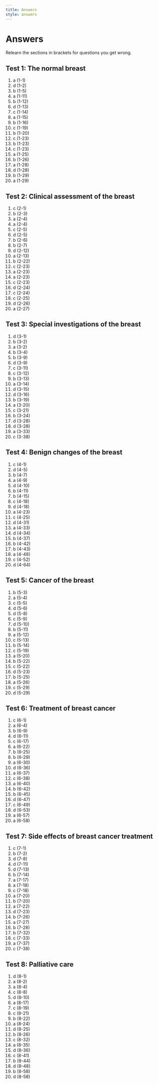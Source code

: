 ```yaml
---
title: Answers
style: answers
---
```


# Answers

Relearn the sections in brackets for questions you get wrong.

## Test 1: The normal breast

1.	a (1-1)
2.	d (1-2)
3.	b (1-5)
4.	a (1-11)
5.	b (1-12)
6.	d (1-13)
7.	c (1-14)
8.	a (1-15)
9.	b (1-16)
10.	c (1-19)
11.	b (1-20)
12.	c (1-23)
13.	b (1-23)
14.	c (1-23)
15.	a (1-25)
16.	b (1-26)
17.	a (1-28)
18.	d (1-28)
19.	b (1-29)
20.	a (1-29)

## Test 2: Clinical assessment of the breast

1.	c (2-1)
2.	b (2-3)
3.	a (2-4)
4.	a (2-4)
5.	c (2-5)
6.	d (2-5)
7.	b (2-6)
8.	b (2-7)
9.	d (2-12)
10.	a (2-13)
11.	b (2-22)
12.	c (2-23)
13.	a (2-23)
14.	a (2-23)
15.	c (2-23)
16.	d (2-24)
17.	c (2-24)
18.	c (2-25)
19.	d (2-26)
20.	a (2-27)

## Test 3: Special investigations of the breast

1.	d (3-1)
2.	b (3-2)
3.	a (3-2)
4.	b (3-4)
5.	b (3-9)
6.	d (3-9)
7.	c (3-11)
8.	c (3-12)
9.	b (3-13)
10.	a (3-14)
11.	d (3-15)
12.	d (3-16)
13.	b (3-19)
14.	a (3-20)
15.	c (3-21)
16.	b (3-24)
17.	d (3-28)
18.	d (3-28)
19.	a (3-33)
20.	c (3-38)

## Test 4: Benign changes of the breast

1.	c (4-1)
2.	d (4-5)
3.	b (4-7)
4.	a (4-9)
5.	d (4-10)
6.	b (4-11)
7.	b (4-15)
8.	c (4-18)
9.	d (4-18)
10.	a (4-23)
11.	c (4-25)
12.	d (4-31)
13.	a (4-33)
14.	d (4-34)
15.	b (4-37)
16.	b (4-42)
17.	b (4-43)
18.	a (4-48)
19.	c (4-52)
20.	d (4-64)

## Test 5: Cancer of the breast

1.	b (5-3)
2.	a (5-4)
3.	c (5-5)
4.	d (5-6)
5.	d (5-8)
6.	c (5-9)
7.	d (5-10)
8.	b (5-11)
9.	a (5-12)
10.	c (5-13)
11.	b (5-14)
12.	c (5-19)
13.	a (5-20)
14.	b (5-22)
15.	c (5-22)
16.	d (5-23)
17.	b (5-25)
18.	a (5-26)
19.	c (5-29)
20.	d (5-29)

## Test 6: Treatment of breast cancer

1.	c (6-1)
2.	a (6-4)
3.	b (6-9)
4.	d (6-11)
5.	c (6-17)
6.	a (6-22)
7.	b (6-25)
8.	b (6-29)
9.	a (6-30)
10.	d (6-36)
11.	a (6-37)
12.	c (6-38)
13.	a (6-40)
14.	b (6-42)
15.	b (6-45)
16.	d (6-47)
17.	c (6-49)
18.	d (6-53)
19.	a (6-57)
20.	a (6-58)

## Test 7: Side effects of breast cancer treatment

1.	c (7-1)
2.	b (7-2)
3.	d (7-8)
4.	d (7-11)
5.	d (7-13)
6.	b (7-14)
7.	a (7-17)
8.	a (7-18)
9.	c (7-18)
10.	a (7-20)
11.	b (7-20)
12.	a (7-22)
13.	d (7-23)
14.	b (7-26)
15.	a (7-27)
16.	b (7-28)
17.	b (7-32)
18.	c (7-33)
19.	a (7-37)
20.	c (7-38)

## Test 8: Palliative care

1.	d (8-1)
2.	a (8-2)
3.	a (8-4)
4.	c (8-8)
5.	d (8-10)
6.	a (8-17)
7.	c (8-19)
8.	c (8-21)
9.	b (8-22)
10.	a (8-24)
11.	d (8-25)
12.	b (8-26)
13.	c (8-32)
14.	a (8-35)
15.	d (8-36)
16.	c (8-41)
17.	b (8-44)
18.	d (8-48)
19.	b (8-58)
20.	d (8-58)
